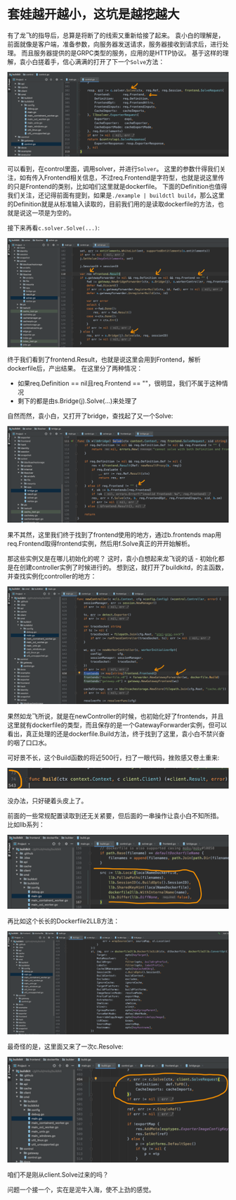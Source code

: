 # 套娃越开越小，这坑是越挖越大

有了龙飞的指导后，总算是将断了的线索又重新给接了起来。
袁小白的理解是，前面就像是客户端，准备参数，向服务器发送请求，服务器接收到请求后，进行处理。
而且服务器提供的是GRPC类型的服务，应用的是HTTP协议。
基于这样的理解，袁小白搓着手，信心满满的打开了下一个`Solve`方法：

![ControlSolverSolve.png](./img/ControlSolverSolve.png)

可以看到，在control里面，调用solver，并进行`Solver`。
这里的参数什得我们关注，如有传入Frontend相关信息，不过req.Frontend是字符型，也就是说这里传的只是Frontend的类别，比如咱们这里就是dockerfile。
下面的Definition也值得我们关注，还记得前面有提到，如果是`./example | buildctl build`，那么这里的Definition就是从标准输入读取的，目前我们用的是读取dockerfile的方法，也就是说这一项是为空的。

接下来再看`c.solver.Solve(...)`:

![FrontendResult.png](./img/FrontendResult.png)

终于我们看到了frontend.Result，也就是说这里会用到Frontend，解析dockerfile后，产出结果。
在这里分了两种情况：
* 如果req.Definition == nil且req.Frontend == ""，很明显，我们不属于这种情况
* 剩下的都是由s.Bridge(j).Solve(...)来处理了

自然而然，袁小白，又打开了bridge，查找起了又一个Solve:

![BridgeSolve.png](./img/BridgeSolve.png)

果不其然，这里我们终于找到了frontend使用的地方，通过b.frontends map用req.Frontend取得frontend实例，然后用f.Solve真正的开开始解析。

那这些实例又是在哪儿初始化的呢？
这时，袁小白想起来龙飞说的话 - 初始化都是在创建controller实例了时候进行的。
想到这，就打开了buildkitd，的主函数，并查找实例化controller的地方：

![NewControllerFrontends.png](./img/NewControllerFrontends.png)

果然如龙飞所说，就是在newController的时候，也初始化好了frontends，并且这里就有dockerfile的类型，而且保存的是一个GatewayForwarder实例，但可以看出，真正处理的还是dockerfile.Build方法，终于找到了这里，袁小白不禁兴奋的咽了口口水。

可好景不长，这个Build函数的将近500行，扫了一眼代码，挫败感又卷土重来:

![NewControllerBuild.png](./img/NewControllerBuild.png)

没办法，只好硬着头皮上了。

前面的一些常规配置读取到还无关紧要，但后面的一串操作让袁小白不知所措。
比如llb系列：

![LLBLocal.png](./img/LLBLocal.png)

再比如这个长长的Dockerfile2LLB方法：

![Dockerfile2LLB.png](./img/Dockerfile2LLB.png)

最奇怪的是，这里面又来了一次c.Resolve:

![ClientSolveRequest.png](./img/ClientSolveRequest.png)

咱们不是刚从client.Solve过来的吗？

问题一个接一个，实在是泥牛入海，使不上劲的感觉。
